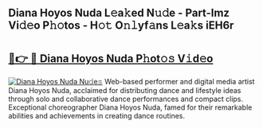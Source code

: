 ## Diana Hoyos Nuda L𝚎a𝚔ed N𝚞𝚍e - Part-Imz Vi𝚍𝚎o P𝚑𝚘tos - H𝚘𝚝 O𝚗𝚕yf𝚊ns L𝚎a𝚔s iEH6r

# <h2><a href="http://kf7vkel.oniu.top/?m=Diana+Hoyos+Nuda">🔗👉 🔴 Diana Hoyos Nuda P𝚑ot𝚘𝚜 V𝚒d𝚎o</a></h2>

[![Diana Hoyos Nuda Nu𝚍e𝚜](https://i.imgur.com/0qMVB7G.gif)](http://kf7vkel.oniu.top/?m=Diana+Hoyos+Nuda)
Web-based performer and digital media artist Diana Hoyos Nuda, acclaimed for distributing dance and lifestyle ideas through solo and collaborative dance performances and compact clips. Exceptional choreographer Diana Hoyos Nuda, famed for their remarkable abilities and achievements in creating dance routines.  

